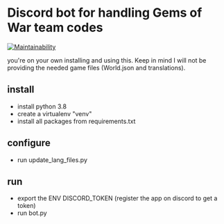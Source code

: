 # Discord bot for handling Gems of War team codes

[![Maintainability](https://api.codeclimate.com/v1/badges/b4b04e1e077f2edc8b6e/maintainability)](https://codeclimate.com/github/maduck/GoWDiscordTeamBot/maintainability)

you're on your own installing and using this.
Keep in mind I will not be providing the needed game files (World.json and translations).

## install
* install python 3.8
* create a virtualenv "venv"
* install all packages from requirements.txt

## configure
* run update_lang_files.py

## run
* export the ENV DISCORD_TOKEN (register the app on discord to get a token)
* run bot.py
